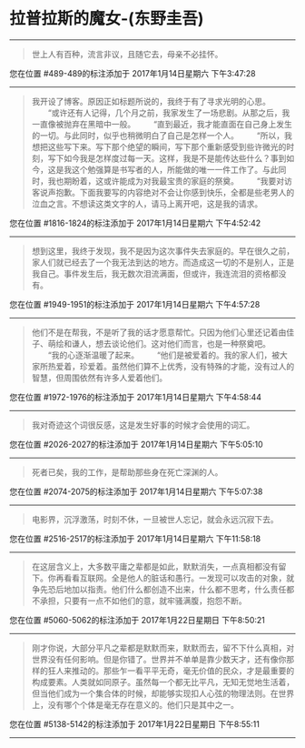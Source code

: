 # 拉普拉斯的魔女-(东野圭吾)

---

> 世上人有百种，流言非议，且随它去，母亲不必挂怀。

您在位置 #489-489的标注添加于 2017年1月14日星期六 下午3:47:28

---

> 我开设了博客。原因正如标题所说的，我终于有了寻求光明的心思。 　　“或许还有人记得，几个月之前，我家发生了一场悲剧。从那之后，我一直像被抛弃在黑暗中一般。 　　“直到最近，我才能直面在自己身上发生的一切。与此同时，似乎也稍微明白了自己是怎样一个人。 　　“所以，我想把这些写下来。写下那个绝望的瞬间，写下那个重新感受到些许微光的时刻，写下如今我是怎样度过每一天。这样，我是不是能传达些什么？事到如今，这是我这个勉强算是书写者的人，所能做的唯一一件工作了。与此同时，我也期盼着，这或许能成为对我最宝贵的家庭的祭奠。 　　“我要对访客说声抱歉。下面我要写的内容绝对不会让你感到快乐，全都是些老男人的泣血之言。不想读这类文字的人，请马上离开吧，这是我的请求。

您在位置 #1816-1824的标注添加于 2017年1月14日星期六 下午4:52:42

---

> 想到这里，我终于发现，我不是因为这次事件失去家庭的。早在很久之前，家人们就已经去了一个我无法到达的地方。而造成这一切的不是别人，正是我自己。事件发生后，我无数次泪流满面，但或许，我连流泪的资格都没有。

您在位置 #1949-1951的标注添加于 2017年1月14日星期六 下午4:57:28

---

> 他们不是在帮我，不是听了我的话才愿意帮忙。只因为他们心里还记着由佳子、萌绘和谦人，想去谈论他们。这对他们而言，也是一种祭奠吧。 　　“我的心逐渐温暖了起来。 　　“他们是被爱着的。我的家人们，被大家所热爱着，珍爱着。虽然他们算不上优秀，没有特殊的才能，没有过人的智慧，但周围依然有许多人爱着他们。

您在位置 #1972-1976的标注添加于 2017年1月14日星期六 下午4:58:44

---

> 我对奇迹这个词很反感，这是发生好事的时候才会使用的词汇。

您在位置 #2026-2027的标注添加于 2017年1月14日星期六 下午5:05:10

---

> 死者已矣，我的工作，是帮助那些身在死亡深渊的人。

您在位置 #2074-2075的标注添加于 2017年1月14日星期六 下午5:07:38

---

> 电影界，沉浮激荡，时刻不休，一旦被世人忘记，就会永远沉寂下去。

您在位置 #2516-2517的标注添加于 2017年1月14日星期六 下午11:58:18

---

> 在这层含义上，大多数平庸之辈都是如此，默默消失，一点真相都没有留下。你再看看互联网。全是他人的脏话和愚行。一发现可以攻击的对象，就争先恐后地加以指责。他们什么都创造不出来，什么都不思考，什么责任都不承担，只要有一点不如他们的意，就牢骚满腹，抱怨不断。

您在位置 #5060-5062的标注添加于 2017年1月22日星期日 下午8:50:21

---

> 刚才你说，大部分平凡之辈都是默默而来，默默而去，留不下什么真相，对世界没有任何影响。但是你错了。世界并不单单是靠少数天才，还有像你那样的狂人来推动的。那些乍一看平平无奇，毫无价值的民众，才是最重要的构成要素。人类就如同原子。虽然每一个都无比平凡，无知无觉地生活着，但当他们成为一个集合体的时候，却能够实现扣人心弦的物理法则。在世界上，没有哪个个体是毫无存在意义的。他们只是其中之一。

您在位置 #5138-5142的标注添加于 2017年1月22日星期日 下午8:55:11

---

